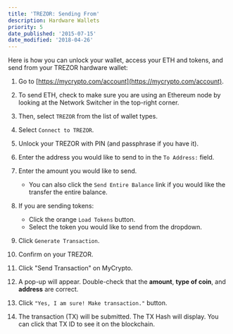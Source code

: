 ```yaml
---
title: 'TREZOR: Sending From'
description: Hardware Wallets
priority: 5
date_published: '2015-07-15'
date_modified: '2018-04-26'
---
```


Here is how you can unlock your wallet, access your ETH and tokens, and send from your TREZOR hardware wallet:

1. Go to [https://mycrypto.com/account](https://mycrypto.com/account).

2. To send ETH, check to make sure you are using an Ethereum node by looking at the Network Switcher in the top-right corner.

3. Then, select `TREZOR` from the list of wallet types.

4. Select `Connect to TREZOR`.

5. Unlock your TREZOR with PIN (and passphrase if you have it).

6. Enter the address you would like to send to in the `To Address:` field.

7. Enter the amount you would like to send.
   * You can also click the `Send Entire Balance` link if you would like the transfer the entire balance.

8. If you are sending tokens:
   * Click the orange `Load Tokens` button.
   * Select the token you would like to send from the dropdown.

9. Click `Generate Transaction`.

10. Confirm on your TREZOR.

11. Click "Send Transaction" on MyCrypto.

12. A pop-up will appear. Double-check that the **amount**, **type of coin**, and **address** are correct.

13. Click `"Yes, I am sure! Make transaction."` button.

14. The transaction (TX) will be submitted. The TX Hash will display. You can click that TX ID to see it on the blockchain.

